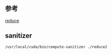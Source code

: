 ## 参考
[reduce](https://zhuanlan.zhihu.com/p/426978026)

## sanitizer

```
/usr/local/cuda/bin/compute-sanitizer ./reduce2
```